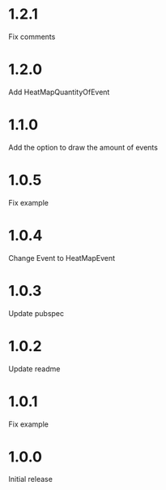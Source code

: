 # 1.2.1
Fix comments

# 1.2.0
Add HeatMapQuantityOfEvent

# 1.1.0
Add the option to draw the amount of events

# 1.0.5
Fix example

# 1.0.4
Change Event to HeatMapEvent

# 1.0.3
Update pubspec

# 1.0.2
Update readme

# 1.0.1
Fix example

# 1.0.0
Initial release